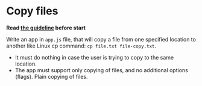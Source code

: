 # Copy files

**Read [the guideline](https://github.com/mate-academy/js_task-guideline/blob/master/README.md) before start**

Write an app in `app.js` file, that will copy a file from one specified location to another like
Linux cp command: `cp file.txt file-copy.txt`.
- It must do nothing in case the user is trying to copy to the same location.
- The app must support only copying of files, and no additional options (flags). Plain copying of files.
